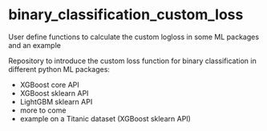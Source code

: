 # binary_classification_custom_loss
User define functions to calculate the custom logloss in some ML packages and an example

Repository to introduce the custom loss function for binary classification in different python ML packages:
- XGBoost core API
- XGBoost sklearn API
- LightGBM sklearn API
- more to come
- example on a Titanic dataset (XGBoost sklearn API)
